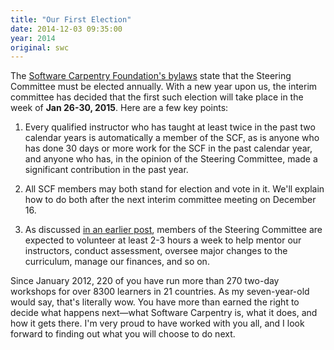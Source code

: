 ```yaml
---
title: "Our First Election"
date: 2014-12-03 09:35:00
year: 2014
original: swc
---
```

<p>
  The <a href="{{site.baseurl}}/blog/2014/12/scf-governance.html">Software Carpentry Foundation's bylaws</a>
  state that the Steering Committee must be elected annually.
  With a new year upon us,
  the interim committee has decided that the first such election will take place
  in the week of <strong>Jan 26-30, 2015</strong>.
  Here are a few key points:
</p>
<ol>
  <li>
    <p>
      Every qualified instructor who has taught at least twice in the past two calendar years
      is automatically a member of the SCF,
      as is anyone who has done 30 days or more work for the SCF in the past calendar year,
      and anyone who has,
      in the opinion of the Steering Committee,
      made a significant contribution in the past year.
    </p>
  </li>
  <li>
    <p>
      All SCF members may both stand for election and vote in it.
      We'll explain how to do both after the next interim committee meeting on December 16.
    </p>
  </li>
  <li>
    <p>
      As discussed <a href="{{site.baseurl}}/blog/2014/12/plans-for-2015-mentorship-and-assessment.html">in an earlier post</a>,
      members of the Steering Committee are expected to volunteer at least 2-3 hours a week
      to help mentor our instructors,
      conduct assessment,
      oversee major changes to the curriculum,
      manage our finances,
      and so on.
    </p>
  </li>
</ol>
<p>
  Since January 2012,
  220 of you have run more than 270 two-day workshops for over 8300 learners in 21 countries.
  As my seven-year-old would say,
  that's literally wow.
  You have more than earned the right to decide what happens next&mdash;what
  Software Carpentry is, what it does, and how it gets there.
  I'm very proud to have worked with you all,
  and I look forward to finding out what you will choose to do next.
</p>
